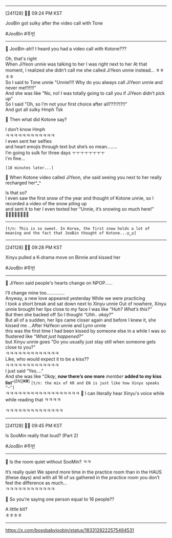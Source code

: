 
___
[241128] 🐣💭 09:24 PM KST 

JooBin got sulky after the video call with Tone

#JooBin #주빈
___

🫧 JooBin-ah!! I heard you had a video call with Kotone???

Oh, that's right  
When JiYeon unnie was talking to her
I was right next to her 
At that moment, I realized she didn’t call me
she called JiYeon unnie instead… ㅎㅎㅎㅎ  
So I said to Tone unnie 
"Unnie!!!! Why do you always call JiYeon unnie and never me!!!!!!!"  
And she was like
"No, no! I was totally going to call you if JiYeon didn’t pick up"  
So I said "Oh, so I’m not your first choice after all???!?!?!!"  
And got all sulky
Hmph
Tsk

🫧 Then what did Kotone say?

I don’t know
Hmph  
ㅋㅋㅋㅋㅋㅋㅋㅋㅋㅋㅋㅋ  
I even sent her selfies  
and heart emojis through text 
but she’s so mean……..  
I’m going to sulk for three days
ㅜㅜㅜㅜㅜㅜㅜㅜ  
I'm fine...

`[18 minutes later...]`  

🫧 When Kotone video called JiYeon, she said seeing you next to her really recharged her^_^

Is that so?  
I even saw the first snow of the year and thought of Kotone unnie, so I recorded a video of the snow piling up  
and sent it to her
I even texted her “Unnie, it’s snowing so much here!”  
🤍🤍🤍🤍🤍🤍🤍🤍
<br>
____
`[t/n: This is so sweet. In Korea, the first snow holds a lot of meaning and the fact that JooBin thought of Kotone...ಥ‿ಥ]`
___
[241128] 🐣💭 09:28 PM KST 

Xinyu pulled a K-drama move on Binnie and kissed her 

#JooBin #주빈
___

🫧 JiYeon said people's hearts change on NPOP……

I’ll change mine too…………..  
Anyway, a new love appeared yesterday
While we were practicing  
I took a short break and sat down next to Xinyu unnie
Out of nowhere, Xinyu unnie brought her lips close to my face
I was like *“Huh? What’s this?”*  
But then she backed off
So I thought *“Uhh.. okay?”*  
But all of a sudden, her lips came closer again
and before I knew it, she kissed me 
…After HaYeon unnie and Lynn unnie  
this was the first time I had been kissed by someone else in a while
I was so flustered like _“What just happened?”_     
but Xinyu unnie goes
"Do you usually just stay still when someone gets close to you?"  
ㅋㅋㅋㅋㅋㅋㅋㅋㅋㅋㅋㅋㅋ  
Like, who would expect it to be a kiss??  
ㅋㅋㅋㅋㅋㅋㅋㅋㅋㅋㅋㅋㅋ  
I just said “Yes….”  
And she was like
"*Okay*, **now there’s one more** *member* **added to my kiss list**"<sup>[*EN*]</sup><sup>[**KR**]</sup>
`[t/n: the mix of KR and EN is just like how Xinyu speaks ^~^]`  
ㅋㅋㅋㅋㅋㅋㅋㅋㅋㅋㅋㅋㅋㅋㅋㅋㅋㅋ
🫧 I can literally hear Xinyu's voice while while reading that ㅋㅋㅋㅋ 

ㅋㅋㅋㅋㅋㅋㅋㅋㅋㅋㅋㅋㅋㅋ


____
[241128] 🐣💭 09:45 PM KST 

Is SooMin really that loud? (Part 2)

#JooBin #주빈
___
🫧 Is the room quiet without SooMin? ㅋㅋ

It’s really quiet
We spend more time in the practice room than in the HAUS (these days) 
and with all 16 of us gathered in the practice room 
you don’t feel the difference as much...  
ㅋㅋㅋㅋㅋㅋㅋㅋㅋㅋㅋㅋ

🫧 So you’re saying one person equal to 16 people??

A little bit?  
ㅎㅎㅎㅎ
___
https://x.com/bossbabyjoobin/status/1833128222575464531


